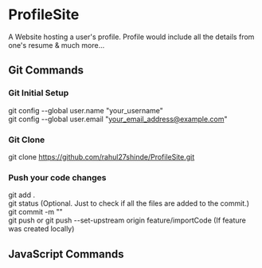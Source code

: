 # ProfileSite
A Website hosting a user's profile. Profile would include all the details from one's resume &amp; much more...

## Git Commands

### Git Initial Setup
git config --global user.name "your_username"  
git config --global user.email "your_email_address@example.com"  

### Git Clone
git clone https://github.com/rahul27shinde/ProfileSite.git  

### Push your code changes

git add .  
git status (Optional. Just to check if all the files are added to the commit.)  
git commit -m "<Meaningful commit message>"  
git push or git push --set-upstream origin feature/importCode (If feature was created locally)  


## JavaScript Commands


